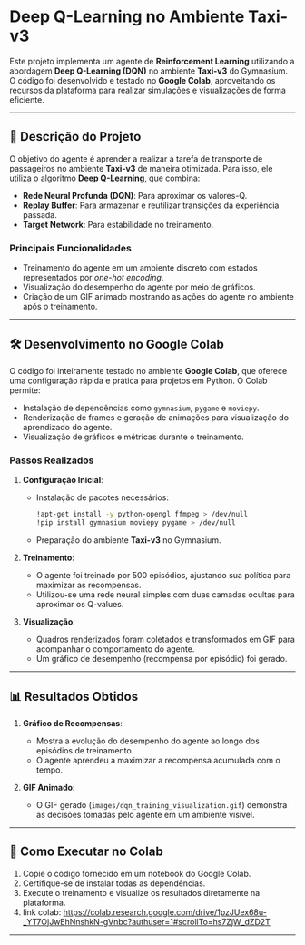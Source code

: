 # Deep Q-Learning no Ambiente Taxi-v3

Este projeto implementa um agente de **Reinforcement Learning** utilizando a abordagem **Deep Q-Learning (DQN)** no ambiente **Taxi-v3** do Gymnasium. O código foi desenvolvido e testado no **Google Colab**, aproveitando os recursos da plataforma para realizar simulações e visualizações de forma eficiente.

---

## 📖 **Descrição do Projeto**

O objetivo do agente é aprender a realizar a tarefa de transporte de passageiros no ambiente **Taxi-v3** de maneira otimizada. Para isso, ele utiliza o algoritmo **Deep Q-Learning**, que combina:

- **Rede Neural Profunda (DQN)**: Para aproximar os valores-Q.
- **Replay Buffer**: Para armazenar e reutilizar transições da experiência passada.
- **Target Network**: Para estabilidade no treinamento.

### **Principais Funcionalidades**
- Treinamento do agente em um ambiente discreto com estados representados por *one-hot encoding*.
- Visualização do desempenho do agente por meio de gráficos.
- Criação de um GIF animado mostrando as ações do agente no ambiente após o treinamento.

---

## 🛠️ **Desenvolvimento no Google Colab**

O código foi inteiramente testado no ambiente **Google Colab**, que oferece uma configuração rápida e prática para projetos em Python. O Colab permite:

- Instalação de dependências como `gymnasium`, `pygame` e `moviepy`.
- Renderização de frames e geração de animações para visualização do aprendizado do agente.
- Visualização de gráficos e métricas durante o treinamento.

### **Passos Realizados**
1. **Configuração Inicial**:
   - Instalação de pacotes necessários:
     ```bash
     !apt-get install -y python-opengl ffmpeg > /dev/null
     !pip install gymnasium moviepy pygame > /dev/null
     ```
   - Preparação do ambiente **Taxi-v3** no Gymnasium.

2. **Treinamento**:
   - O agente foi treinado por 500 episódios, ajustando sua política para maximizar as recompensas.
   - Utilizou-se uma rede neural simples com duas camadas ocultas para aproximar os Q-values.

3. **Visualização**:
   - Quadros renderizados foram coletados e transformados em GIF para acompanhar o comportamento do agente.
   - Um gráfico de desempenho (recompensa por episódio) foi gerado.

---

## 📊 **Resultados Obtidos**

1. **Gráfico de Recompensas**:
   - Mostra a evolução do desempenho do agente ao longo dos episódios de treinamento.
   - O agente aprendeu a maximizar a recompensa acumulada com o tempo.

2. **GIF Animado**:
   - O GIF gerado (`images/dqn_training_visualization.gif`) demonstra as decisões tomadas pelo agente em um ambiente visível.

---

## 🚀 **Como Executar no Colab**

1. Copie o código fornecido em um notebook do Google Colab.
2. Certifique-se de instalar todas as dependências.
3. Execute o treinamento e visualize os resultados diretamente na plataforma.
4. link colab: https://colab.research.google.com/drive/1pzJUex68u-_YT7OjJwEhNnshkN-gVnbc?authuser=1#scrollTo=hs7ZjW_dZD2T

---

